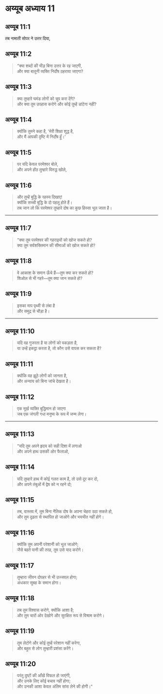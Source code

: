 # अय्यूब अध्याय 11

## अय्यूब 11:1

तब नामाती सोपर ने उत्तर दिया,

## अय्यूब 11:2

> "क्या शब्दों की भीड़ बिना उत्तर के रह जाएगी,  
> और क्या बातूनी व्यक्ति निर्दोष ठहराया जाएगा?

## अय्यूब 11:3

> क्या तुम्हारे घमंड लोगों को चुप करा देंगे?  
> और क्या तुम उपहास करोगे और कोई तुम्हें डांटेगा नहीं?

## अय्यूब 11:4

> क्योंकि तुमने कहा है, 'मेरी शिक्षा शुद्ध है,  
> और मैं आपकी दृष्टि में निर्दोष हूँ।'

## अय्यूब 11:5

> पर यदि केवल परमेश्वर बोले,  
> और अपने होंठ तुम्हारे विरुद्ध खोले,

## अय्यूब 11:6

> और तुम्हें बुद्धि के रहस्य दिखाए!  
> क्योंकि सच्ची बुद्धि के दो पहलू होते हैं।  
> तब जान लो कि परमेश्वर तुम्हारे दोष का कुछ हिस्सा भूल जाता है।

---

## अय्यूब 11:7

> "क्या तुम परमेश्वर की गहराइयों को खोज सकते हो?  
> क्या तुम सर्वशक्तिमान की सीमाओं को खोज सकते हो?

## अय्यूब 11:8

> वे आकाश के समान ऊँचे हैं—तुम क्या कर सकते हो?  
> शिओल से भी गहरे—तुम क्या जान सकते हो?

## अय्यूब 11:9

> इसका माप पृथ्वी से लंबा है  
> और समुद्र से चौड़ा है।

---

## अय्यूब 11:10

> यदि वह गुजरता है या लोगों को पकड़ता है,  
> या उन्हें इकट्ठा करता है, तो कौन उसे वापस कर सकता है?

## अय्यूब 11:11

> क्योंकि वह झूठे लोगों को जानता है,  
> और अन्याय को बिना जांचे देखता है।

## अय्यूब 11:12

> एक मूर्ख व्यक्ति बुद्धिमान हो जाएगा  
> जब एक जंगली गधा मनुष्य के रूप में जन्म लेगा।

---

## अय्यूब 11:13

> "यदि तुम अपने हृदय को सही दिशा में लगाओ  
> और अपने हाथ उसकी ओर फैलाओ,

## अय्यूब 11:14

> यदि तुम्हारे हाथ में कोई गलत काम है, तो उसे दूर कर दो,  
> और अपने तंबुओं में द्वेष को न रहने दो;

## अय्यूब 11:15

> तब, वास्तव में, तुम बिना नैतिक दोष के अपना चेहरा उठा सकते हो,  
> और तुम दृढ़ता से स्थापित हो जाओगे और भयभीत नहीं होगे।

## अय्यूब 11:16

> क्योंकि तुम अपनी परेशानी को भूल जाओगे;  
> जैसे बहते पानी की तरह, तुम उसे याद करोगे।

## अय्यूब 11:17

> तुम्हारा जीवन दोपहर से भी उज्जवल होगा;  
> अंधकार सुबह के समान होगा।

## अय्यूब 11:18

> तब तुम विश्वास करोगे, क्योंकि आशा है;  
> और तुम चारों ओर देखोगे और सुरक्षित रूप से विश्राम करोगे।

## अय्यूब 11:19

> तुम लेटोगे और कोई तुम्हें परेशान नहीं करेगा,  
> और बहुत से लोग तुम्हारी प्रशंसा करेंगे।

## अय्यूब 11:20

> परंतु दुष्टों की आँखें विफल हो जाएंगी,  
> और उनके लिए कोई बचाव नहीं होगा;  
> और उनकी आशा केवल अंतिम सांस लेने की होगी।"
